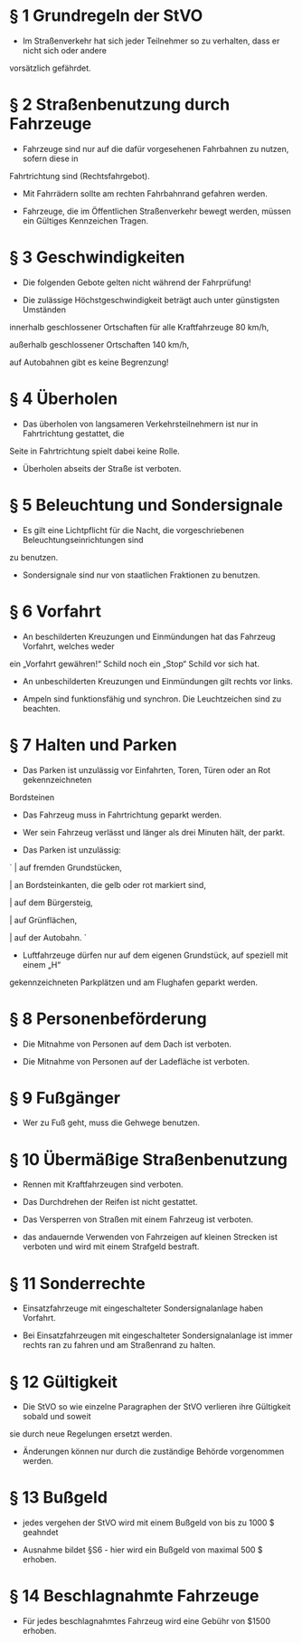 # § 1 Grundregeln der StVO

- Im Straßenverkehr hat sich jeder Teilnehmer so zu verhalten, dass er nicht sich oder andere

vorsätzlich gefährdet.



# § 2 Straßenbenutzung durch Fahrzeuge

- Fahrzeuge sind nur auf die dafür vorgesehenen Fahrbahnen zu nutzen, sofern diese in

Fahrtrichtung sind (Rechtsfahrgebot).

- Mit Fahrrädern sollte am rechten Fahrbahnrand gefahren werden.

- Fahrzeuge, die im Öffentlichen Straßenverkehr bewegt werden, müssen ein Gültiges Kennzeichen Tragen.



# § 3 Geschwindigkeiten

- Die folgenden Gebote gelten nicht während der Fahrprüfung!

- Die zulässige Höchstgeschwindigkeit beträgt auch unter günstigsten Umständen

innerhalb geschlossener Ortschaften für alle Kraftfahrzeuge 80 km/h,

außerhalb geschlossener Ortschaften 140 km/h,

auf Autobahnen gibt es keine Begrenzung!



# § 4 Überholen

- Das überholen von langsameren Verkehrsteilnehmern ist nur in Fahrtrichtung gestattet, die

Seite in Fahrtrichtung spielt dabei keine Rolle.

- Überholen abseits der Straße ist verboten.



# § 5 Beleuchtung und Sondersignale

- Es gilt eine Lichtpflicht für die Nacht, die vorgeschriebenen Beleuchtungseinrichtungen sind

zu benutzen.

- Sondersignale sind nur von staatlichen Fraktionen zu benutzen.



# § 6 Vorfahrt

- An beschilderten Kreuzungen und Einmündungen hat das Fahrzeug Vorfahrt, welches weder

ein „Vorfahrt gewähren!“ Schild noch ein „Stop“ Schild vor sich hat.

- An unbeschilderten Kreuzungen und Einmündungen gilt rechts vor links.

- Ampeln sind funktionsfähig und synchron. Die Leuchtzeichen sind zu beachten.



# § 7 Halten und Parken

- Das Parken ist unzulässig vor Einfahrten, Toren, Türen oder an Rot gekennzeichneten

Bordsteinen

- Das Fahrzeug muss in Fahrtrichtung geparkt werden.

- Wer sein Fahrzeug verlässt und länger als drei Minuten hält, der parkt.

- Das Parken ist unzulässig:

`
  | auf fremden Grundstücken,

  | an Bordsteinkanten, die gelb oder rot markiert sind,

  | auf dem Bürgersteig,

  | auf Grünflächen,

  | auf der Autobahn.
`

- Luftfahrzeuge dürfen nur auf dem eigenen Grundstück, auf speziell mit einem „H“

gekennzeichneten Parkplätzen und am Flughafen geparkt werden.



# § 8 Personenbeförderung

- Die Mitnahme von Personen auf dem Dach ist verboten.

- Die Mitnahme von Personen auf der Ladefläche ist verboten.



# § 9 Fußgänger

- Wer zu Fuß geht, muss die Gehwege benutzen.



# § 10 Übermäßige Straßenbenutzung

- Rennen mit Kraftfahrzeugen sind verboten.

- Das Durchdrehen der Reifen ist nicht gestattet.

- Das Versperren von Straßen mit einem Fahrzeug ist verboten.

- das andauernde Verwenden von Fahrzeigen auf kleinen Strecken ist verboten und wird mit einem Strafgeld bestraft.



# § 11 Sonderrechte

- Einsatzfahrzeuge mit eingeschalteter Sondersignalanlage haben Vorfahrt.

- Bei Einsatzfahrzeugen mit eingeschalteter Sondersignalanlage ist immer rechts ran zu fahren und am Straßenrand zu halten.



# § 12 Gültigkeit

- Die StVO so wie einzelne Paragraphen der StVO verlieren ihre Gültigkeit sobald und soweit

sie durch neue Regelungen ersetzt werden.

- Änderungen können nur durch die zuständige Behörde vorgenommen werden.



# § 13 Bußgeld

- jedes vergehen der StVO wird mit einem Bußgeld von bis zu 1000 $ geahndet

- Ausnahme bildet §S6 - hier wird ein Bußgeld von maximal 500 $ erhoben.



# § 14 Beschlagnahmte Fahrzeuge

- Für jedes beschlagnahmtes Fahrzeug wird eine Gebühr von $1500 erhoben.
